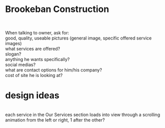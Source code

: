 # Brookeban Construction

<br>
  
When talking to owner, ask for:
<br>
good, quality, useable pictures (general image, specific offered service images)
<br>
what services are offered?
<br>
slogan?
<br>
anything he wants specifically?
<br>
social medias?
<br>
what are contact options for him/his company?
<br>
cost of site he is looking at?
<br>

<h1> design ideas</h1>
<br>
each service in the Our Services section loads into view through a scrolling animation from the left or right, 1 after the other?
